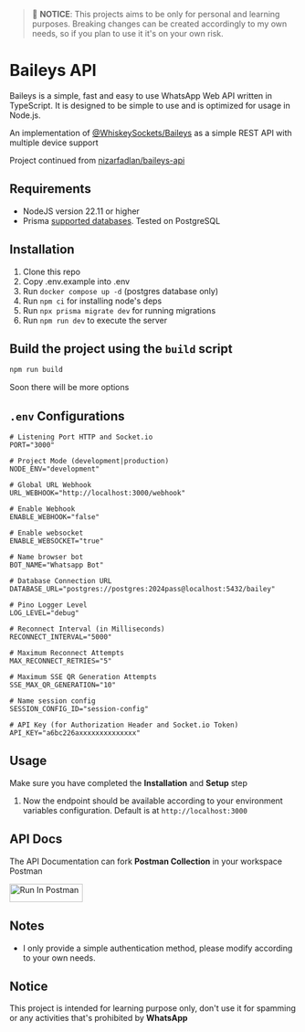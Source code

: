> 🚨 **NOTICE**: This projects aims to be only for personal and learning purposes. Breaking changes can be created accordingly to my own needs, so if you plan to use it it's on your own risk.

# Baileys API

Baileys is a simple, fast and easy to use WhatsApp Web API written in TypeScript. It is designed to be simple to use and is optimized for usage in Node.js.

An implementation of [@WhiskeySockets/Baileys](https://github.com/WhiskeySockets/Baileys) as a simple REST API with multiple device support

Project continued from [nizarfadlan/baileys-api](https://github.com/nizarfadlan/baileys-api)

## Requirements

- NodeJS version 22.11 or higher
- Prisma [supported databases](https://www.prisma.io/docs/reference/database-reference/supported-databases). Tested on PostgreSQL

## Installation

1. Clone this repo
2. Copy .env.example into .env
3. Run `docker compose up -d` (postgres database only)
4. Run `npm ci` for installing node's deps
5. Run `npx prisma migrate dev` for running migrations
6. Run `npm run dev` to execute the server

## Build the project using the `build` script

```sh
npm run build
```

Soon there will be more options

## `.env` Configurations

```env
# Listening Port HTTP and Socket.io
PORT="3000"

# Project Mode (development|production)
NODE_ENV="development"

# Global URL Webhook
URL_WEBHOOK="http://localhost:3000/webhook"

# Enable Webhook
ENABLE_WEBHOOK="false"

# Enable websocket
ENABLE_WEBSOCKET="true"

# Name browser bot
BOT_NAME="Whatsapp Bot"

# Database Connection URL
DATABASE_URL="postgres://postgres:2024pass@localhost:5432/bailey"

# Pino Logger Level
LOG_LEVEL="debug"

# Reconnect Interval (in Milliseconds)
RECONNECT_INTERVAL="5000"

# Maximum Reconnect Attempts
MAX_RECONNECT_RETRIES="5"

# Maximum SSE QR Generation Attempts
SSE_MAX_QR_GENERATION="10"

# Name session config
SESSION_CONFIG_ID="session-config"

# API Key (for Authorization Header and Socket.io Token)
API_KEY="a6bc226axxxxxxxxxxxxxx"
```

## Usage

Make sure you have completed the **Installation** and **Setup** step

1. Now the endpoint should be available according to your environment variables configuration. Default is at `http://localhost:3000`

## API Docs

The API Documentation can fork **Postman Collection** in your workspace Postman

[<img src="https://run.pstmn.io/button.svg" alt="Run In Postman" style="width: 128px; height: 32px;">](https://app.getpostman.com/run-collection/14456337-fb3349c5-de0e-40ec-b909-3922f4a95b7a?action=collection%2Ffork&source=rip_markdown&collection-url=entityId%3D14456337-fb3349c5-de0e-40ec-b909-3922f4a95b7a%26entityType%3Dcollection%26workspaceId%3Dfbd81f05-e0e1-42cb-b893-60063cf8bcd1)

## Notes

- I only provide a simple authentication method, please modify according to your own needs.

## Notice

This project is intended for learning purpose only, don't use it for spamming or any activities that's prohibited by **WhatsApp**
